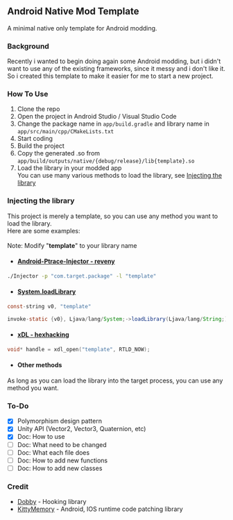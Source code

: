 ## Android Native Mod Template

A minimal native only template for Android modding.

### Background

Recently i wanted to begin doing again some Android modding, but i didn't want to use any of the
existing frameworks, since it messy and i don't like it.
</br>So i created this template to make it easier for me to start a new project.

### How To Use

1. Clone the repo
2. Open the project in Android Studio / Visual Studio Code
3. Change the package name in `app/build.gradle` and library name
   in `app/src/main/cpp/CMakeLists.txt`
4. Start coding
5. Build the project
6. Copy the generated .so from `app/build/outputs/native/{debug/release}/lib{template}.so`
7. Load the library in your modded app
   </br>You can use many various methods to load the library, see [Injecting the library](#injecting-the-library)

### Injecting the library
This project is merely a template, so you can use any method you want to load the library.</br>
Here are some examples: </br></br>
Note: Modify "**template**" to your library name

- #### [Android-Ptrace-Injector - reveny](https://github.com/reveny/Android-Ptrace-Injector)
```bash
./Injector -p "com.target.package" -l "template"
```

- #### [System.loadLibrary](https://docs.oracle.com/javase/8/docs/api/java/lang/System.html#loadLibrary-java.lang.String)
```java
const-string v0, "template"

invoke-static {v0}, Ljava/lang/System;->loadLibrary(Ljava/lang/String;)V
```

- #### [xDL - hexhacking](https://github.com/hexhacking/xDL)
```c
void* handle = xdl_open("template", RTLD_NOW);
```

- #### Other methods
As long as you can load the library into the target process, you can use any method you want.

### To-Do
- [x] Polymorphism design pattern
- [x] Unity API (Vector2, Vector3, Quaternion, etc)
- [x] Doc: How to use
- [ ] Doc: What need to be changed
- [ ] Doc: What each file does
- [ ] Doc: How to add new functions
- [ ] Doc: How to add new classes

### Credit

- [Dobby](https://github.com/jmpews/Dobby) - Hooking library
- [KittyMemory](https://github.com/MJx0/KittyMemory) - Android, IOS runtime code patching library
